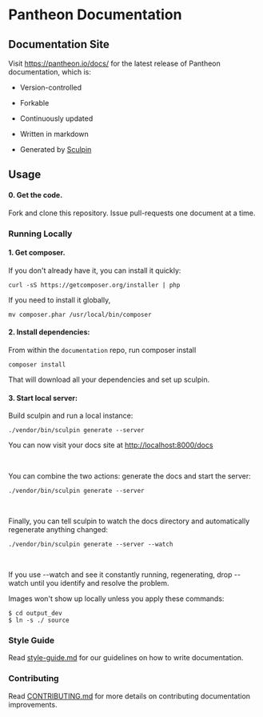 Pantheon Documentation
======================

Documentation Site
------------------

Visit https://pantheon.io/docs/ for the latest release of Pantheon documentation, which is:

-   Version-controlled
-   Forkable
-   Continuously updated
-   Written in markdown
-   Generated by [Sculpin][1]

    [1]: <https://sculpin.io/>

Usage
-----

#### 0. Get the code.
Fork and clone this repository. Issue pull-requests one document at a time.

### Running Locally

#### 1. Get composer.

If you don't already have it, you can install it quickly:

~~~~~~~~~~~~~~~~~~~~~~~~~~~~~~~~~~~~~~~~~~~~~~~~~~~~~~~~~~~~~~~~~~~~~~~~~~~~~~~~
curl -sS https://getcomposer.org/installer | php
~~~~~~~~~~~~~~~~~~~~~~~~~~~~~~~~~~~~~~~~~~~~~~~~~~~~~~~~~~~~~~~~~~~~~~~~~~~~~~~~
If you need to install it globally, 
```
mv composer.phar /usr/local/bin/composer
```
#### 2. Install dependencies:

From within the `documentation` repo, run composer install

~~~~~~~~~~~~~~~~~~~~~~~~~~~~~~~~~~~~~~~~~~~~~~~~~~~~~~~~~~~~~~~~~~~~~~~~~~~~~~~~
composer install
~~~~~~~~~~~~~~~~~~~~~~~~~~~~~~~~~~~~~~~~~~~~~~~~~~~~~~~~~~~~~~~~~~~~~~~~~~~~~~~~

That will download all your dependencies and set up sculpin.

#### 3. Start local server:

Build sculpin and run a local instance:

~~~~~~~~~~~~~~~~~~~~~~~~~~~~~~~~~~~~~~~~~~~~~~~~~~~~~~~~~~~~~~~~~~~~~~~~~~~~~~~~
./vendor/bin/sculpin generate --server
~~~~~~~~~~~~~~~~~~~~~~~~~~~~~~~~~~~~~~~~~~~~~~~~~~~~~~~~~~~~~~~~~~~~~~~~~~~~~~~~

You can now visit your docs site at <http://localhost:8000/docs>

 

You can combine the two actions: generate the docs and start the server:

~~~~~~~~~~~~~~~~~~~~~~~~~~~~~~~~~~~~~~~~~~~~~~~~~~~~~~~~~~~~~~~~~~~~~~~~~~~~~~~~
./vendor/bin/sculpin generate --server
~~~~~~~~~~~~~~~~~~~~~~~~~~~~~~~~~~~~~~~~~~~~~~~~~~~~~~~~~~~~~~~~~~~~~~~~~~~~~~~~

 

Finally, you can tell sculpin to watch the docs directory and automatically
regenerate anything changed:

~~~~~~~~~~~~~~~~~~~~~~~~~~~~~~~~~~~~~~~~~~~~~~~~~~~~~~~~~~~~~~~~~~~~~~~~~~~~~~~~
./vendor/bin/sculpin generate --server --watch
~~~~~~~~~~~~~~~~~~~~~~~~~~~~~~~~~~~~~~~~~~~~~~~~~~~~~~~~~~~~~~~~~~~~~~~~~~~~~~~~

 

If you use --watch and see it constantly running, regenerating, drop --watch
until you identify and resolve the problem.

Images won't show up locally unless you apply these commands:
```
$ cd output_dev
$ ln -s ./ source
```

### Style Guide

Read [style-guide.md](<style-guide.md>) for our guidelines on how to write
documentation.

### Contributing

Read [CONTRIBUTING.md](<CONTRIBUTING.md>) for more details on contributing
documentation improvements.
